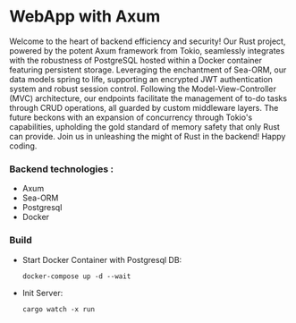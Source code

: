 # WebApp with Axum

Welcome to the heart of backend efficiency and security! Our Rust project, powered by the potent Axum framework from Tokio, seamlessly integrates with the robustness of PostgreSQL hosted within a Docker container featuring persistent storage. Leveraging the enchantment of Sea-ORM, our data models spring to life, supporting an encrypted JWT authentication system and robust session control. Following the Model-View-Controller (MVC) architecture, our endpoints facilitate the management of to-do tasks through CRUD operations, all guarded by custom middleware layers. The future beckons with an expansion of concurrency through Tokio's capabilities, upholding the gold standard of memory safety that only Rust can provide. Join us in unleashing the might of Rust in the backend! Happy coding.

### Backend technologies :
-  Axum
-  Sea-ORM 
-  Postgresql
-  Docker 

### Build

- Start Docker Container with Postgresql DB:

  ```
  docker-compose up -d --wait
  ```

- Init Server:

  ```
  cargo watch -x run
  ```